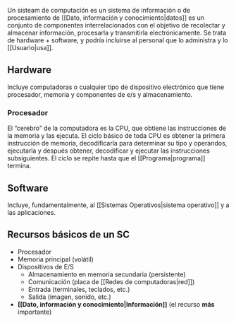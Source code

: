 Un sisteam de computación es un sistema de información o de procesamiento de [[Dato, información y conocimiento|datos]] es un conjunto de componentes interrelacionados con el objetivo de recolectar y almacenar información, procesarla y transmitirla electrónicamente. Se trata de hardware + software, y podría incluirse al personal que lo administra y lo [[Usuario|usa]].

## Hardware
Incluye computadoras o cualquier tipo de dispositivo electrónico que tiene procesador, memoria y componentes de e/s y almacenamiento.

### Procesador
El “cerebro” de la computadora es la CPU, que obtiene las instrucciones de la memoria y las ejecuta. El ciclo básico de toda CPU es obtener la primera instrucción de memoria, decodificarla para determinar su tipo y operandos, ejecutarla y después obtener, decodificar y ejecutar las instrucciones subsiguientes. El ciclo se repite hasta que el [[Programa|programa]] termina.

## Software
Incluye, fundamentalmente, al [[Sistemas Operativos|sistema operativo]] y a las aplicaciones.

## Recursos básicos de un SC
* Procesador
* Memoria principal (volátil)
* Dispositivos de E/S
	* Almacenamiento en memoria secundaria (persistente)
	* Comunicación (placa de [[Redes de computadoras|red]])
	* Entrada (terminales, teclados, etc.)
	* Salida (imagen, sonido, etc.)
* **[[Dato, información y conocimiento|Información]]** (el recurso **más** importante)